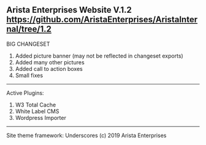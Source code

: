 Arista Enterprises Website
V.1.2
https://github.com/AristaEnterprises/AristaInternal/tree/1.2
-----------------------------------------------------------
BIG CHANGESET
1. Added picture banner (may not be reflected in changeset exports)
2. Added many other pictures
3. Added call to action boxes
4. Small fixes
-----------------------------------------------------------
Active Plugins:
1. W3 Total Cache
2. White Label CMS
3. Wordpress Importer
-----------------------------------------------------------
Site theme framework: Underscores
(c) 2019 Arista Enterprises
